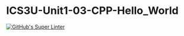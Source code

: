 # ICS3U-Unit1-03-CPP-Hello_World

[![GitHub's Super Linter](https://github.com/Michael-Zagon/ICS3U-Unit1-03-CPP-Hello_World/workflows/GitHub's%20Super%20Linter/badge.svg)](https://github.com/Michael-Zagon/ICS3U-Unit1-03-CPP-Hello_World/actions)

